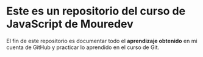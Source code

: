 # Este es un repositorio del curso de JavaScript de Mouredev

El fin de este repositorio es documentar todo el **aprendizaje obtenido** en mi cuenta de GitHub y practicar lo aprendido en el curso de Git.

